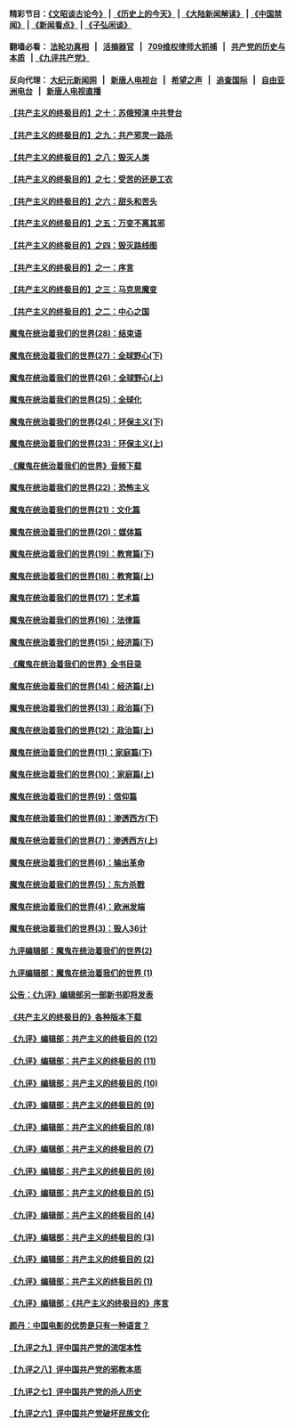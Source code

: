 #### 精彩节目：[《文昭谈古论今》](http://134.209.198.168/wenzhao) | [《历史上的今天》](http://134.209.198.168/today-in-history) | [《大陆新闻解读》](http://134.209.198.168/ntdtv-comedy) | [《中国禁闻》](http://134.209.198.168/ntdtv-news) | [《新闻看点》](http://134.209.198.168/news-insight) | [《子弘闲谈》](http://134.209.198.168/zihongxiantan/) 

  #### 翻墙必看： [法轮功真相](http://134.209.198.168:10000/videos/truth.html) &nbsp;&nbsp;|&nbsp;&nbsp; [活摘器官](http://134.209.198.168:10000/videos/res/Organs/) &nbsp;&nbsp;|&nbsp;&nbsp; [709维权律师大抓捕](http://134.209.198.168:10000/videos/709/) &nbsp;&nbsp;|&nbsp;&nbsp; [共产党的历史与本质](http://134.209.198.168:10000/videos/jiuping/) &nbsp;&nbsp;| [《九评共产党》](http://134.209.198.168:10000/videos/jiuping/) 

#### 反向代理： [大纪元新闻网](http://134.209.198.168:10080/) &nbsp;&nbsp;|&nbsp;&nbsp; [新唐人电视台](http://134.209.198.168:8000/) &nbsp;&nbsp;|&nbsp;&nbsp; [希望之声](http://134.209.198.168:8200/) &nbsp;&nbsp;|&nbsp;&nbsp; [追查国际](http://134.209.198.168:10010/) &nbsp;&nbsp;|&nbsp;&nbsp; [自由亚洲电台](http://134.209.198.168:9800/) &nbsp;&nbsp;|&nbsp;&nbsp; [新唐人电视直播](http://134.209.198.168/) 

#### [【共产主义的终极目的】之十：苏俄预演 中共登台](../pages/nsc422/n11118424.md?t=03190722) 

#### [【共产主义的终极目的】之九：共产邪灵一路杀](../pages/nsc422/n11114139.md?t=03190722) 

#### [【共产主义的终极目的】之八：毁灭人类](../pages/nsc422/n11108503.md?t=03190722) 

#### [【共产主义的终极目的】之七：受苦的还是工农](../pages/nsc422/n11101809.md?t=03190722) 

#### [【共产主义的终极目的】之六：甜头和苦头](../pages/nsc422/n11096971.md?t=03190722) 

#### [【共产主义的终极目的】之五：万变不离其邪](../pages/nsc422/n11091285.md?t=03190722) 

#### [【共产主义的终极目的】之四：毁灭路线图](../pages/nsc422/n11086284.md?t=03190722) 

#### [【共产主义的终极目的】之一：序言](../pages/nsc422/n11086077.md?t=03190722) 

#### [【共产主义的终极目的】之三：马克思魔变](../pages/nsc422/n11061941.md?t=03190722) 

#### [【共产主义的终极目的】之二：中心之国](../pages/nsc422/n11047728.md?t=03190722) 

#### [魔鬼在统治着我们的世界(28)：结束语](../pages/nsc422/n10936246.md?t=03190722) 

#### [魔鬼在统治着我们的世界(27)：全球野心(下)](../pages/nsc422/n10928319.md?t=03190722) 

#### [魔鬼在统治着我们的世界(26)：全球野心(上)](../pages/nsc422/n10900318.md?t=03190722) 

#### [魔鬼在统治着我们的世界(25)：全球化](../pages/nsc422/n10788205.md?t=03190722) 

#### [魔鬼在统治着我们的世界(24)：环保主义(下)](../pages/nsc422/n10695307.md?t=03190722) 

#### [魔鬼在统治着我们的世界(23)：环保主义(上)](../pages/nsc422/n10688613.md?t=03190722) 

#### [《魔鬼在统治着我们的世界》音频下载](../pages/nsc422/n10635553.md?t=03190722) 

#### [魔鬼在统治着我们的世界(22)：恐怖主义](../pages/nsc422/n10614727.md?t=03190722) 

#### [魔鬼在统治着我们的世界(21)：文化篇](../pages/nsc422/n10597706.md?t=03190722) 

#### [魔鬼在统治着我们的世界(20)：媒体篇](../pages/nsc422/n10586579.md?t=03190722) 

#### [魔鬼在统治着我们的世界(19)：教育篇(下)](../pages/nsc422/n10564808.md?t=03190722) 

#### [魔鬼在统治着我们的世界(18)：教育篇(上)](../pages/nsc422/n10526970.md?t=03190722) 

#### [魔鬼在统治着我们的世界(17)：艺术篇](../pages/nsc422/n10499093.md?t=03190722) 

#### [魔鬼在统治着我们的世界(16)：法律篇](../pages/nsc422/n10485969.md?t=03190722) 

#### [魔鬼在统治着我们的世界(15)：经济篇(下)](../pages/nsc422/n10469975.md?t=03190722) 

#### [《魔鬼在统治着我们的世界》全书目录](../pages/nsc422/n10464261.md?t=03190722) 

#### [魔鬼在统治着我们的世界(14)：经济篇(上)](../pages/nsc422/n10457370.md?t=03190722) 

#### [魔鬼在统治着我们的世界(13)：政治篇(下)](../pages/nsc422/n10448270.md?t=03190722) 

#### [魔鬼在统治着我们的世界(12)：政治篇(上)](../pages/nsc422/n10444576.md?t=03190722) 

#### [魔鬼在统治着我们的世界(11)：家庭篇(下)](../pages/nsc422/n10440961.md?t=03190722) 

#### [魔鬼在统治着我们的世界(10)：家庭篇(上)](../pages/nsc422/n10435448.md?t=03190722) 

#### [魔鬼在统治着我们的世界(9)：信仰篇](../pages/nsc422/n10432159.md?t=03190722) 

#### [魔鬼在统治着我们的世界(8)：渗透西方(下)](../pages/nsc422/n10429603.md?t=03190722) 

#### [魔鬼在统治着我们的世界(7)：渗透西方(上)](../pages/nsc422/n10426013.md?t=03190722) 

#### [魔鬼在统治着我们的世界(6)：输出革命](../pages/nsc422/n10421536.md?t=03190722) 

#### [魔鬼在统治着我们的世界(5)：东方杀戮](../pages/nsc422/n10417707.md?t=03190722) 

#### [魔鬼在统治着我们的世界(4)：欧洲发端](../pages/nsc422/n10414890.md?t=03190722) 

#### [魔鬼在统治着我们的世界(3)：毁人36计](../pages/nsc422/n10411583.md?t=03190722) 

#### [九评编辑部：魔鬼在统治着我们的世界(2)](../pages/nsc422/n10410036.md?t=03190722) 

#### [九评编辑部：魔鬼在统治着我们的世界 (1)](../pages/nsc422/n10406825.md?t=03190722) 

#### [公告：《九评》编辑部另一部新书即将发表](../pages/nsc422/n10405104.md?t=03190722) 

#### [《共产主义的终极目的》各种版本下载](../pages/nsc422/n10022138.md?t=03190722) 

#### [《九评》编辑部：共产主义的终极目的 (12)](../pages/nsc422/n9933272.md?t=03190722) 

#### [《九评》编辑部：共产主义的终极目的 (11)](../pages/nsc422/n9924973.md?t=03190722) 

#### [《九评》编辑部：共产主义的终极目的 (10)](../pages/nsc422/n9920883.md?t=03190722) 

#### [《九评》编辑部：共产主义的终极目的 (9)](../pages/nsc422/n9916363.md?t=03190722) 

#### [《九评》编辑部：共产主义的终极目的 (8)](../pages/nsc422/n9912488.md?t=03190722) 

#### [《九评》编辑部：共产主义的终极目的 (7)](../pages/nsc422/n9901176.md?t=03190722) 

#### [《九评》编辑部：共产主义的终极目的 (6)](../pages/nsc422/n9899359.md?t=03190722) 

#### [《九评》编辑部：共产主义的终极目的 (5)](../pages/nsc422/n9893174.md?t=03190722) 

#### [《九评》编辑部：共产主义的终极目的 (4)](../pages/nsc422/n9891246.md?t=03190722) 

#### [《九评》编辑部：共产主义的终极目的 (3)](../pages/nsc422/n9879879.md?t=03190722) 

#### [《九评》编辑部：共产主义的终极目的 (2)](../pages/nsc422/n9876205.md?t=03190722) 

#### [《九评》编辑部：共产主义的终极目的 (1)](../pages/nsc422/n9865857.md?t=03190722) 

#### [《九评》编辑部：《共产主义的终极目的》序言](../pages/nsc422/n9862666.md?t=03190722) 

#### [颜丹：中国电影的优势是只有一种语言？](../pages/nsc422/n9583062.md?t=03190722) 

#### [【九评之九】评中国共产党的流氓本性](../pages/nsc422/n737542.md?t=03190722) 

#### [【九评之八】评中国共产党的邪教本质](../pages/nsc422/n735942.md?t=03190722) 

#### [【九评之七】评中国共产党的杀人历史](../pages/nsc422/n733806.md?t=03190722) 

#### [【九评之六】评中国共产党破坏民族文化](../pages/nsc422/n731667.md?t=03190722) 


